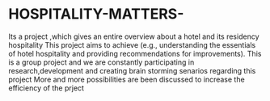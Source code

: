 # HOSPITALITY-MATTERS-
Its a project ,which gives an entire overview about a hotel and its residency hospitality
This  project aims to achieve (e.g., understanding the essentials of hotel hospitality and providing recommendations for improvements).
This is a group project and we are constantly participating in research,development and creating brain storming senarios regarding this project
More and more possibilities are been discussed to increase the efficiency of the prject 
